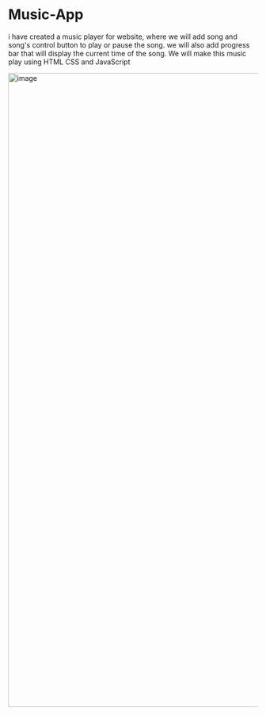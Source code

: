 # Music-App
i have created a music player for website, where we will add song and song's control button to play or pause the song. we will also add progress bar that will display the current time of the song. We will make this music play using HTML CSS and JavaScript

<img width="1280" alt="image" src="https://github.com/vyshnavveeravalli/Music-App/assets/97904310/385335fc-592a-4610-a3a7-ebf246038ee2">
